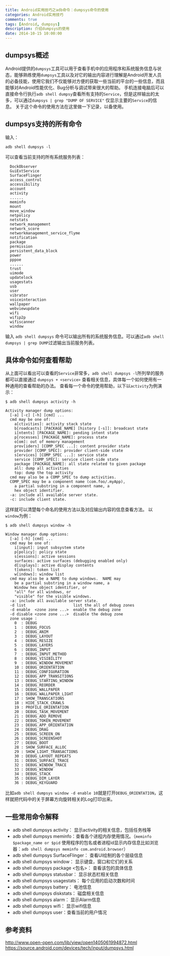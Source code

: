 ```yaml
---
title: Android实用技巧之adb命令：dumpsys命令的使用 
categories: Android实用技巧
comments: true
tags: [Android, dumpsys]
description: 介绍dumpsys的使用
date: 2014-10-15 10:00:00
---
```


## dumpsys概述

Android提供的`dumpsys`工具可以用于查看手机中的应用程序和系统服务信息与状态，能够熟练使用`dumpsys`工具以及对它的输出内容进行理解是Android开发人员的必备技能，使用它我们不仅能够对方便的获取一些当前的平台的一些信息，而且能够对Android性能优化、Bug分析与调试带来很大的帮助。
手机连接电脑后可以直接命令行执行`adb shell dumpsy`查看所有支持的`Service`，但是这样输出的太多，可以通过`dumpsys | grep "DUMP OF SERVICE"` 仅显示主要的`Service`的信息。
关于这个命令的使用方法在这里做一下记录，以备使用。

## dumpsys支持的所有命令

输入：

```
adb shell dumpsys -l
```

可以查看当前支持的所有系统服务列表：

```
  DockObserver
  GuiExtService
  SurfaceFlinger
  access_control
  accessibility
  account
  activity
  ......
  meminfo
  mount
  move_window
  netpolicy
  netstats
  network_management
  network_score
  networkmanagement_service_flyme
  notification
  package
  permission
  persistent_data_block
  power
  pppoe
  ......
  trust
  uimode
  updatelock
  usagestats
  usb
  user
  vibrator
  voiceinteraction
  wallpaper
  webviewupdate
  wifi
  wifip2p
  wifiscanner
  window
```

输入 `adb shell dumpsys` 命令可以输出所有的系统服务信息。可以通过`adb shell dumpsys | grep DUMP`过滤输出当前服务列表。

## 具体命令如何查看帮助

从上面可以看出可以查看的`Service`非常多，`adb shell dumpsys -l`所列举的服务都可以直接通过 `dumpsys + <service>` 查看相关信息，具体每一个如何使用有一种通用的查看帮助的办法。
查看每一个命令的使用帮助，以下以`activity`为例演示：
```
$ adb shell dumpsys activity -h

Activity manager dump options:
  [-a] [-c] [-h] [cmd] ...
  cmd may be one of:
    a[ctivities]: activity stack state
    b[roadcasts] [PACKAGE_NAME] [history [-s]]: broadcast state
    i[ntents] [PACKAGE_NAME]: pending intent state
    p[rocesses] [PACKAGE_NAME]: process state
    o[om]: out of memory management
    prov[iders] [COMP_SPEC ...]: content provider state
    provider [COMP_SPEC]: provider client-side state
    s[ervices] [COMP_SPEC ...]: service state
    service [COMP_SPEC]: service client-side state
    package [PACKAGE_NAME]: all state related to given package
    all: dump all activities
    top: dump the top activity
  cmd may also be a COMP_SPEC to dump activities.
  COMP_SPEC may be a component name (com.foo/.myApp),
    a partial substring in a component name, a
    hex object identifier.
  -a: include all available server state.
  -c: include client state.
```
这样就可以清楚每个命名的使用方法以及对应输出内容的信息查看方法。
以`window`为例：
```
$ adb shell dumpsys window -h

Window manager dump options:
  [-a] [-h] [cmd] ...
  cmd may be one of:
    i[input]: input subsystem state
    p[policy]: policy state
    s[essions]: active sessions
    surfaces: active surfaces (debugging enabled only)
    d[isplays]: active display contents
    t[okens]: token list
    w[indows]: window list
  cmd may also be a NAME to dump windows.  NAME may
    be a partial substring in a window name, a
    Window hex object identifier, or
    "all" for all windows, or
    "visible" for the visible windows.
  -a: include all available server state.
  -d list                     list the all of debug zones
  -d enable  <zone zone ...>  enable the debug zone
  -d disable <zone zone ...>  disable the debug zone
  zone usage : 
    0  : DEBUG
    1  : DEBUG_FOCUS
    2  : DEBUG_ANIM
    3  : DEBUG_LAYOUT
    4  : DEBUG_RESIZE
    5  : DEBUG_LAYERS
    6  : DEBUG_INPUT
    7  : DEBUG_INPUT_METHOD
    8  : DEBUG_VISIBILITY
    9  : DEBUG_WINDOW_MOVEMENT
    10 : DEBUG_ORIENTATION
    11 : DEBUG_CONFIGURATION
    12 : DEBUG_APP_TRANSITIONS
    13 : DEBUG_STARTING_WINDOW
    14 : DEBUG_REORDER
    15 : DEBUG_WALLPAPER
    16 : DEBUG_WALLPAPER_LIGHT
    17 : SHOW_TRANSCATIONS
    18 : HIDE_STACK_CRAWLS
    19 : PROFILE_ORIENTATION
    20 : DEBUG_TASK_MOVEMENT
    21 : DEBUG_ADD_REMOVE
    22 : DEBUG_TOKEN_MOVEMENT
    23 : DEBUG_APP_ORIENTATION
    24 : DEBUG_DRAG
    25 : DEBUG_SCREEN_ON
    26 : DEBUG_SCREENSHOT
    27 : DEBUG_BOOT
    28 : SHOW_SURFACE_ALLOC
    29 : SHOW_LIGHT_TRANSACTIONS
    30 : DEBUG_LAYOUT_REPEATS
    31 : DEBUG_SURFACE_TRACE
    32 : DEBUG_WINDOW_TRACE
    33 : DEBUG_WINDOW
    34 : DEBUG_STACK
    35 : DEBUG_DIM_LAYER
    36 : DEBUG_KEYGUARD
```
比如`adb shell dumpsys window -d enable 10`就是打开`DEBUG_ORIENTATION`，这样就把代码中的关于屏幕方向旋转相关的Log打印出来。

## 一些常用命令解释

 - adb shell dumpsys activity： 显示activity的相关信息，包括任务栈等
 - adb shell dumpsys meminfo：查看各个进程内存使用情况。（`meminfo $package_name or $pid` 使用程序的包名或者进程id显示内存信息比如浏览器：`adb shell dumpsys meminfo com.android.browser`）
 - adb shell dumpsys SurfaceFlinger： 查看UI绘制的各个层级信息
 - adb shell dumpsys window： 显示键盘，窗口和它们的关系
 - adb shell dumpsys package <包名>： 查看该包的具体信息
 - adb shell dumpsys statusbar： 显示状态栏相关信息
 - adb shell dumpsys usagestats： 每个应用的启动次数和时间
 - adb shell dumpsys battery： 电池信息
 - adb shell dumpsys diskstats： 磁盘相关信息
 - adb shell dumpsys alarm： 显示Alarm信息
 - adb shell dumpsys wifi： 显示wifi信息
 - adb shell dumpsys user：查看当前的用户情况

## 参考资料

http://www.open-open.com/lib/view/open1405061994872.html
https://source.android.com/devices/tech/input/dumpsys.html
